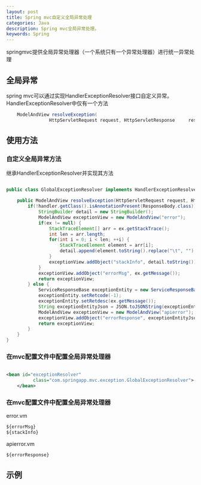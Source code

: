 ```yaml
---
layout: post
title: Spring mvc自定义全局异常处理
categories: Java
description: Spring mvc全局异常处理。
keywords: Spring
---
```


springmvc提供全局异常处理器（一个系统只有一个异常处理器）进行统一异常处理

##  全局异常
spring mvc可以通过实现HandlerExceptionResolver接口自定义异常。HandlerExceptionResolver中仅有一个方法

```java
	ModelAndView resolveException(
				HttpServletRequest request, HttpServletResponse 	response, Object handler, Exception ex);
```

## 使用方法

### 自定义全局异常方法
继承HandlerExceptionResolver并实现其方法

```java

public class GlobalExceptionResolver implements HandlerExceptionResolver {

    public ModelAndView resolveException(HttpServletRequest request, HttpServletResponse response, Object handler, Exception ex) {
        if(!handler.getClass().isAnnotationPresent(ResponseBody.class)) {
            StringBuilder detail = new StringBuilder();
            ModelAndView exceptionView = new ModelAndView("error");
            if(ex != null) {
                StackTraceElement[] arr = ex.getStackTrace();
                int len = arr.length;
                for(int i = 0; i < len; ++i) {
                    StackTraceElement element = arr[i];
                    detail.append(element.toString().replace("\t", "").replace("\n", "").replace("\r", ""));
                }
                exceptionView.addObject("stackInfo", detail.toString());
            }
            exceptionView.addObject("errorMsg", ex.getMessage());
            return exceptionView;
        } else {
            ServiceResponseBase exceptionEntity = new ServiceResponseBase();
            exceptionEntity.setRetcode(-1);
            exceptionEntity.setRetdesc(ex.getMessage());
            String exceptionEntityJson = JSON.toJSONString(exceptionEntity);
            ModelAndView exceptionView = new ModelAndView("apierror");
            exceptionView.addObject("errorResponse", exceptionEntityJson);
            return exceptionView;
        }
    }
}


```

### 在mvc配置文件中配置全局异常处理器
  
```xml

<bean id="exceptionResolver"
          class="com.springapp.mvc.exception.GlobalExceptionResolver">
    </bean>

```

### 在mvc配置文件中配置全局异常处理器
error.vm

```xml
${errorMsg}
${stackInfo}
```

apierror.vm

```xml
${errorResponse}
```
##  示例





